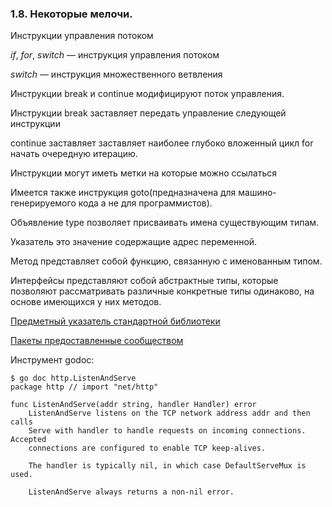 ### 1.8. Некоторые мелочи.

Инструкции управления потоком

*if*, *for*, *switch* — инструкция управления потоком

*switch* — инструкция множественного ветвления

Инструкции break и continue модифицируют поток управления.

Инструкции break заставляет передать управление следующей инструкции 

continue заставляет заставляет наиболее глубоко вложенный цикл for начать очередную итерацию.

Инструкции могут иметь метки на которые можно ссылаться

Имеется также инструкция goto(предназначена для машино-генерируемого кода а не для программистов).

Объявление type позволяет присваивать имена существующим типам.

Указатель это значение содержащие адрес переменной.

Метод представляет собой функцию, связанную с именованным типом.

Интерфейсы представляют собой абстрактные типы, которые позволяют рассматривать различные конкретные типы одинаково,
на основе имеющихся у них методов.

[Предметный указатель стандартной библиотеки](https://golang.org/pkg)

[Пакеты предоставленные сообществом](https://godoc.org)

Инструмент godoc:
```
$ go doc http.ListenAndServe
package http // import "net/http"

func ListenAndServe(addr string, handler Handler) error
    ListenAndServe listens on the TCP network address addr and then calls
    Serve with handler to handle requests on incoming connections. Accepted
    connections are configured to enable TCP keep-alives.

    The handler is typically nil, in which case DefaultServeMux is used.

    ListenAndServe always returns a non-nil error.
```